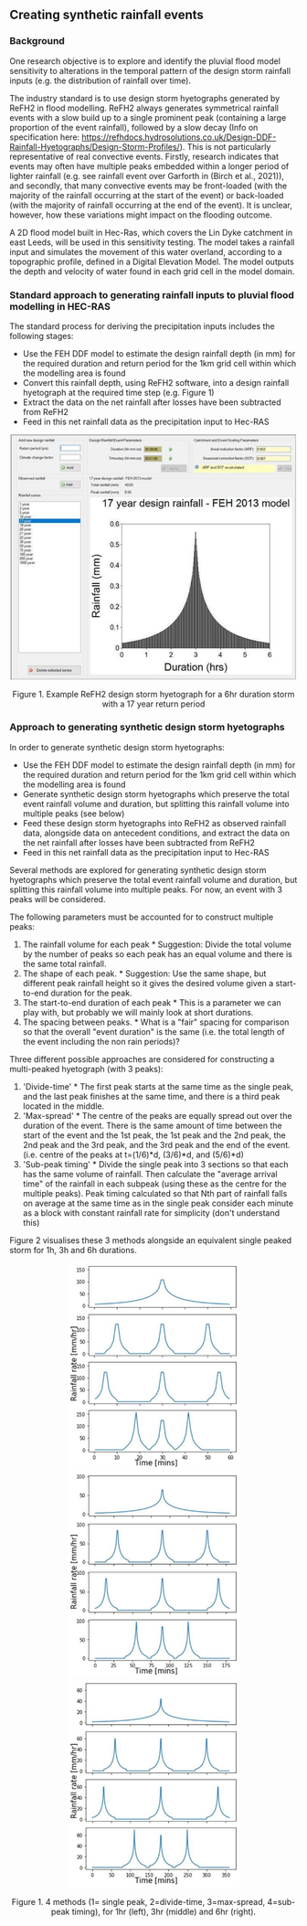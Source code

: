 ## Creating synthetic rainfall events
### Background
One research objective is to explore and identify the pluvial flood model sensitivity to alterations in the temporal pattern of the design storm rainfall inputs (e.g. the distribution of rainfall over time).

The industry standard is to use design storm hyetographs generated by ReFH2 in flood modelling. ReFH2 always generates symmetrical rainfall events with a slow build up to a single prominent peak (containing a large proportion of the event rainfall), followed by a slow decay (Info on specification here: https://refhdocs.hydrosolutions.co.uk/Design-DDF-Rainfall-Hyetographs/Design-Storm-Profiles/). This is not particularly representative of real convective events. Firstly, research indicates that events may often have multiple peaks embedded within a longer period of lighter rainfall (e.g. see rainfall event over Garforth in (Birch et al., 2021)), and secondly, that many convective events may be front-loaded (with the majority of the rainfall occurring at the start of the event) or back-loaded (with the majority of rainfall occurring at the end of the event). It is unclear, however, how these variations might impact on the flooding outcome.

A 2D flood model built in Hec-Ras, which covers the Lin Dyke catchment in east Leeds, will be used in this sensitivity testing. The model takes a rainfall input and simulates the movement of this water overland, according to a topographic profile, defined in a Digital Elevation Model. The model outputs the depth and velocity of water found in each grid cell in the model domain.

### Standard approach to generating rainfall inputs to pluvial flood modelling in HEC-RAS

The standard process for deriving the precipitation inputs includes the following stages:
* Use the FEH DDF model to estimate the design rainfall depth (in mm) for the required duration and return period for the 1km grid cell within which the modelling area is found
* Convert this rainfall depth, using ReFH2 software, into a design rainfall hyetograph at the required time step (e.g. Figure 1)
* Extract the data on the net rainfall after losses have been subtracted from ReFH2
* Feed in this net rainfall data as the precipitation input to Hec-RAS

<p align="center">
<img src="refh2_example.jpg" width="500"  />
<p align="center"> Figure 1. Example ReFH2 design storm hyetograph for a 6hr duration storm with a 17 year return period <p align="center">

### Approach to generating synthetic design storm hyetographs
In order to generate synthetic design storm hyetographs:
* Use the FEH DDF model to estimate the design rainfall depth (in mm) for the required duration and return period for the 1km grid cell within which the modelling area is found
* Generate synthetic design storm hyetographs which preserve the total event rainfall volume and duration, but splitting this rainfall volume into multiple peaks (see below)
* Feed these design storm hyetographs into ReFH2 as observed rainfall data, alongside data on antecedent conditions, and extract the data on the net rainfall after losses have been subtracted from ReFH2
* Feed in this net rainfall data as the precipitation input to Hec-RAS

Several methods are explored for generating synthetic design storm hyetographs which preserve the total event rainfall volume and duration, but splitting this rainfall volume into multiple peaks. For now, an event with 3 peaks will be considered.

The following parameters must be accounted for to construct multiple peaks:
  1. The rainfall volume for each peak
    * Suggestion: Divide the total volume by the number of peaks so each peak has an equal volume and there is the same total rainfall.
  2. The shape of each peak.
    * Suggestion: Use the same shape, but different peak rainfall height so it gives the desired volume given a start-to-end duration for the peak.
  3. The start-to-end duration of each peak
    * This is a parameter we can play with, but probably we will mainly look at short durations.
  4. The spacing between peaks.
    * What is a "fair" spacing for comparison so that the overall "event duration" is the same (i.e. the total length of the event including the non rain periods)?

Three different possible approaches are considered for constructing a multi-peaked hyetograph (with 3 peaks):
  1. 'Divide-time'
    * The first peak starts at the same time as the single peak, and the last peak finishes at the same time,  and there is a third peak located in the middle.
  2. 'Max-spread'
    * The centre of the peaks are equally spread out over the duration of the event. There is the same amount of time between the start of the event and the 1st peak, the 1st peak and the 2nd peak, the 2nd peak and the 3rd peak, and the 3rd peak and the end of the event. (i.e. centre of the peaks at t=(1/6)*d, (3/6)*d, and (5/6)*d)
  3. 'Sub-peak timing'
    * Divide the single peak into 3 sections so that each has the same volume of rainfall. Then calculate the "average arrival time" of the rainfall in each subpeak (using these as the centre for the multiple peaks). Peak timing calculated so that Nth part of rainfall falls on average at the same time as in the single peak consider each minute as a block with constant rainfall rate for simplicity (don't understand this)

Figure 2 visualises these 3 methods alongside an equivalent single peaked storm for 1h, 3h and 6h durations.

<p align="center">
<img src="1hr_syntheticevents.jpg" width="300"  />
<img src="3hr_syntheticevents.jpg" width="300" />
<img src="6hr_syntheticevents.jpg" width="300"  />    
<p align="center"> Figure 1. 4 methods (1= single peak, 2=divide-time, 3=max-spread, 4=sub-peak timing), for 1hr (left), 3hr (middle) and 6hr (right).  <p align="center">

 <!-- Script initially calculates a rate in mm/hr, can divide this by 60 to get a rate in mm/min
 Best to use 1 minute data to drive the model
 Input for Hec-Ras = mm/timestep.

 Does using multiple peaks make sense for a 1hr storm? SB: Even for the 6-hour rainfall events, most of the rainfall occurs in a much shorter period (maybe an hour or so). With a 1-hour duration, the peaks become very narrow to begin with, so splitting a single hour up into sub-peaks may not be so realistic. For 3 hours, it probably still makes sense.

 where I’ve been using ReFH2 to generate inputs to Hec-Ras I have been using the 6th column – ‘Total net rain mm (100 year) – urbanised model’, which has had some kind of losses removed from it, and is what I believe you are supposed to use as input to the flood model.  -->

